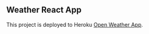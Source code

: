 ## Weather React App

This project is deployed to Heroku [Open Weather App](https://github.com/facebook/create-react-app).
